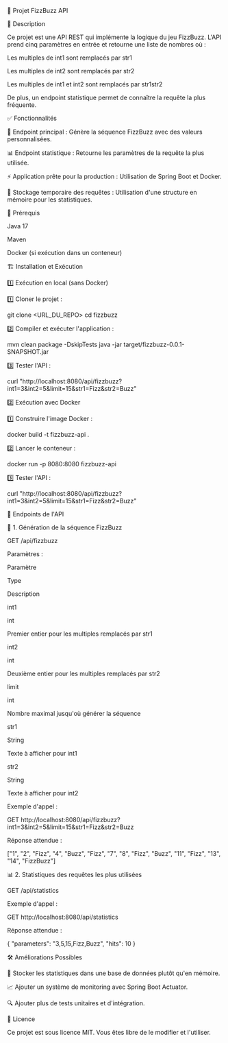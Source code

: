 📌 Projet FizzBuzz API

📝 Description

Ce projet est une API REST qui implémente la logique du jeu FizzBuzz. L'API prend cinq paramètres en entrée et retourne une liste de nombres où :

Les multiples de int1 sont remplacés par str1

Les multiples de int2 sont remplacés par str2

Les multiples de int1 et int2 sont remplacés par str1str2

De plus, un endpoint statistique permet de connaître la requête la plus fréquente.

✅ Fonctionnalités

📌 Endpoint principal : Génère la séquence FizzBuzz avec des valeurs personnalisées.

📊 Endpoint statistique : Retourne les paramètres de la requête la plus utilisée.

⚡ Application prête pour la production : Utilisation de Spring Boot et Docker.

🔄 Stockage temporaire des requêtes : Utilisation d'une structure en mémoire pour les statistiques.

🚀 Prérequis

Java 17

Maven

Docker (si exécution dans un conteneur)

🏗️ Installation et Exécution

1️⃣ Exécution en local (sans Docker)

1️⃣ Cloner le projet :

git clone <URL_DU_REPO>
cd fizzbuzz

2️⃣ Compiler et exécuter l'application :

mvn clean package -DskipTests
java -jar target/fizzbuzz-0.0.1-SNAPSHOT.jar

3️⃣ Tester l'API :

curl "http://localhost:8080/api/fizzbuzz?int1=3&int2=5&limit=15&str1=Fizz&str2=Buzz"

2️⃣ Exécution avec Docker

1️⃣ Construire l'image Docker :

docker build -t fizzbuzz-api .

2️⃣ Lancer le conteneur :

docker run -p 8080:8080 fizzbuzz-api

3️⃣ Tester l'API :

curl "http://localhost:8080/api/fizzbuzz?int1=3&int2=5&limit=15&str1=Fizz&str2=Buzz"

🔗 Endpoints de l'API

📌 1. Génération de la séquence FizzBuzz

GET /api/fizzbuzz

Paramètres :

Paramètre

Type

Description

int1

int

Premier entier pour les multiples remplacés par str1

int2

int

Deuxième entier pour les multiples remplacés par str2

limit

int

Nombre maximal jusqu'où générer la séquence

str1

String

Texte à afficher pour int1

str2

String

Texte à afficher pour int2

Exemple d'appel :

GET http://localhost:8080/api/fizzbuzz?int1=3&int2=5&limit=15&str1=Fizz&str2=Buzz

Réponse attendue :

["1", "2", "Fizz", "4", "Buzz", "Fizz", "7", "8", "Fizz", "Buzz", "11", "Fizz", "13", "14", "FizzBuzz"]

📊 2. Statistiques des requêtes les plus utilisées

GET /api/statistics

Exemple d'appel :

GET http://localhost:8080/api/statistics

Réponse attendue :

{
"parameters": "3,5,15,Fizz,Buzz",
"hits": 10
}

🛠️ Améliorations Possibles

🔄 Stocker les statistiques dans une base de données plutôt qu'en mémoire.

📈 Ajouter un système de monitoring avec Spring Boot Actuator.

🔍 Ajouter plus de tests unitaires et d'intégration.

📄 Licence

Ce projet est sous licence MIT. Vous êtes libre de le modifier et l'utiliser.